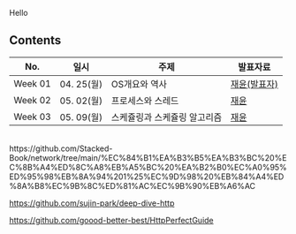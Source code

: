 Hello

## Contents

<table style="max-width: 100%;">
    <thead>
        <tr>
            <th> No. </th>
            <th> 일시 </th> 
            <th> 주제 </th>
            <th> 발표자료 </th>
        </tr>
    </thead>
    <tbody>
        <tr>
            <td> Week 01 </td>
            <td> 04. 25(월) </td>
            <td> OS개요와 역사 </td>
            <td>
                <a href="https://github.com/Newlink-Study/operating-system/blob/jaeyun/week1/README.md"> 재윤(발표자)</a><br/>
            </td>
        </tr>
        <tr>
            <td> Week 02 </td>
            <td> 05. 02(월) </td>
            <td> 프로세스와 스레드</td>
            <td> 
              <a href="https://github.com/Newlink-Study/operating-system/blob/main/%EC%9E%AC%EC%9C%A4/2%EC%A3%BC%EC%B0%A8.md"> 재윤</a><br/>
            </td>
        </tr>
        <tr>
            <td> Week 03 </td>
            <td> 05. 09(월) </td>
            <td> 스케쥴링과 스케쥴링 알고리즘</td>
            <td>
              <a href="https://github.com/Newlink-Study/operating-system/blob/main/%EC%9E%AC%EC%9C%A4/3%EC%A3%BC%EC%B0%A8.md"> 재윤</a><br/>
            </td>
        </tr>
        <tr>
    </tbody>
</table>

<br/>
https://github.com/Stacked-Book/network/tree/main/%EC%84%B1%EA%B3%B5%EA%B3%BC%20%EC%8B%A4%ED%8C%A8%EB%A5%BC%20%EA%B2%B0%EC%A0%95%ED%95%98%EB%8A%94%201%25%EC%9D%98%20%EB%84%A4%ED%8A%B8%EC%9B%8C%ED%81%AC%EC%9B%90%EB%A6%AC

https://github.com/sujin-park/deep-dive-http

https://github.com/goood-better-best/HttpPerfectGuide
